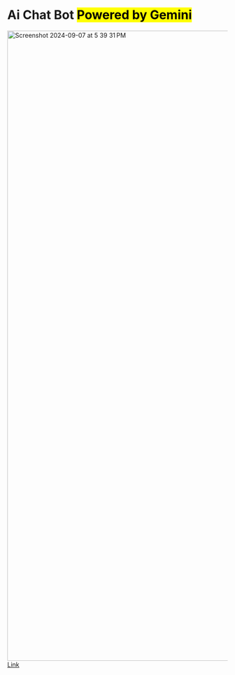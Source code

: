 <h1>Ai Chat Bot <mark>Powered by Gemini</mark></h1>
<img width="1440" alt="Screenshot 2024-09-07 at 5 39 31 PM" src="https://github.com/user-attachments/assets/459929ee-1a14-4d03-9fc2-caf90cc9ee2f">
<a style="" href="https://cgemini.netlify.app">Link</a>
